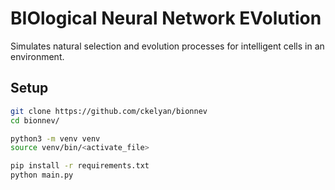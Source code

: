 # BIOlogical Neural Network EVolution
Simulates natural selection and evolution processes for intelligent cells in an environment. 

## Setup

```bash
git clone https://github.com/ckelyan/bionnev
cd bionnev/
```
```bash
python3 -m venv venv
source venv/bin/<activate_file>
```
```bash
pip install -r requirements.txt
python main.py
```